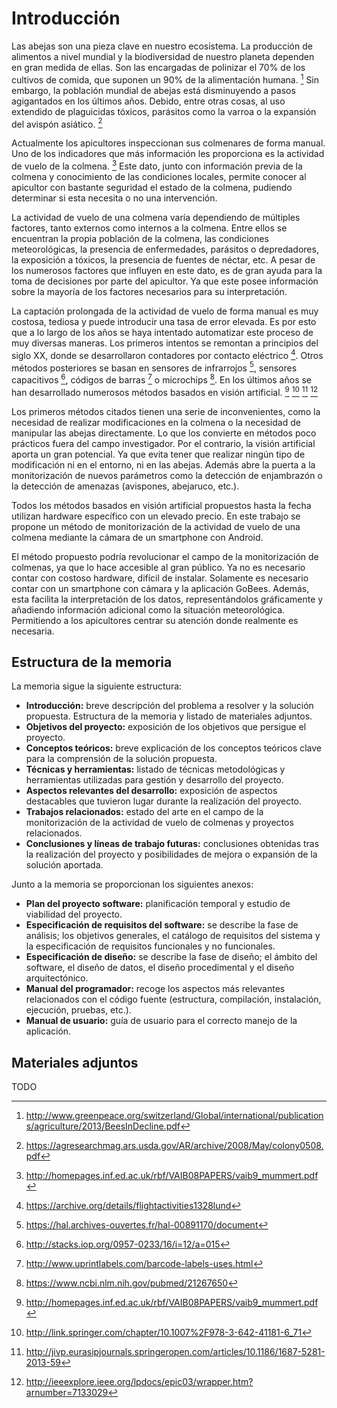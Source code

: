 Introducción
============

Las abejas son una pieza clave en nuestro ecosistema. La producción de alimentos a nivel mundial y la biodiversidad de nuestro planeta dependen en gran medida de ellas. Son las encargadas de polinizar el 70% de los cultivos de comida, que suponen un 90% de la alimentación humana. [^art:bees_decline] Sin embargo, la población mundial de abejas está disminuyendo a pasos agigantados en los últimos años. Debido, entre otras cosas, al uso extendido de plaguicidas tóxicos, parásitos como la varroa o la expansión del avispón asiático. [^art:ccd]

Actualmente los apicultores inspeccionan sus colmenares de forma manual. Uno de los indicadores que más información les proporciona es la actividad de vuelo de la colmena. [^art:campbell2008] Este dato, junto con información previa de la colmena y conocimiento de las condiciones locales, permite conocer al apicultor con bastante seguridad el estado de la colmena, pudiendo determinar si esta necesita o no una intervención.

La actividad de vuelo de una colmena varía dependiendo de múltiples factores, tanto externos como internos a la colmena. Entre ellos se encuentran la propia población de la colmena, las condiciones meteorológicas, la presencia de enfermedades, parásitos o depredadores, la exposición a tóxicos, la presencia de fuentes de néctar, etc. A pesar de los numerosos factores que influyen en este dato, es de gran ayuda para la toma de decisiones por parte del apicultor. Ya que este posee información sobre la mayoría de los factores necesarios para su interpretación.

La captación prolongada de la actividad de vuelo de forma manual es muy costosa, tediosa y puede introducir una tasa de error elevada. Es por esto que a lo largo de los años se haya intentado automatizar este proceso de muy diversas maneras. Los primeros intentos se remontan a principios del siglo XX, donde se desarrollaron contadores por contacto eléctrico  [^art:lundie1925]. Otros métodos posteriores se basan en sensores de infrarrojos [^art:struye1994], sensores capacitivos [^art:campbell2005], códigos de barras [^beebarcode] o microchips [^art:decourtye_honeybee_2011]. En los últimos años se han desarrollado numerosos métodos basados en visión artificial. [^art:campbell2008] [^art:chiron2013a] [^art:chiron2013] [^art:tashakkori2015]

Los primeros métodos citados tienen una serie de inconvenientes, como la necesidad de realizar modificaciones en la colmena o la necesidad de manipular las abejas directamente. Lo que los convierte en métodos poco prácticos fuera del campo investigador. Por el contrario, la visión artificial aporta un gran potencial. Ya que evita tener que realizar ningún tipo de modificación ni en el entorno, ni en las abejas. Además abre la puerta a la monitorización de nuevos parámetros como la detección de enjambrazón o la detección de amenazas (avispones, abejaruco, etc.).

Todos los métodos basados en visión artificial propuestos hasta la fecha utilizan hardware específico con un elevado precio. En este trabajo se propone un método de monitorización de la actividad de vuelo de una colmena mediante la cámara de un smartphone con Android.

El método propuesto podría revolucionar el campo de la monitorización de colmenas, ya que lo hace accesible al gran público. Ya no es necesario contar con costoso hardware, difícil de instalar. Solamente es necesario contar con un smartphone con cámara y la aplicación GoBees. Además, esta facilita la interpretación de los datos, representándolos gráficamente y añadiendo información adicional como la situación meteorológica. Permitiendo a los apicultores centrar su atención donde realmente es necesaria.

Estructura de la memoria
------------------------

La memoria sigue la siguiente estructura:

- **Introducción:** breve descripción del problema a resolver y la solución propuesta. Estructura de la memoria y listado de materiales adjuntos.
- **Objetivos del proyecto:** exposición de los objetivos que persigue el proyecto.
- **Conceptos teóricos:** breve explicación de los conceptos teóricos clave para la comprensión de la solución propuesta.
- **Técnicas y herramientas:** listado de técnicas metodológicas y herramientas utilizadas para gestión y desarrollo del proyecto.
- **Aspectos relevantes del desarrollo:** exposición de aspectos destacables que tuvieron lugar durante la realización del proyecto.
- **Trabajos relacionados:** estado del arte en el campo de la monitorización de la actividad de vuelo de colmenas y proyectos relacionados.
- **Conclusiones y líneas de trabajo futuras:** conclusiones obtenidas tras la realización del proyecto y posibilidades de mejora o expansión de la solución aportada.

Junto a la memoria se proporcionan los siguientes anexos:

- **Plan del proyecto software:** planificación temporal y estudio de viabilidad del proyecto.
- **Especificación de requisitos del software:** se describe la fase de análisis; los objetivos generales, el catálogo de requisitos del sistema y la especificación de requisitos funcionales y no funcionales.
- **Especificación de diseño:** se describe la fase de diseño; el ámbito del software, el diseño de datos, el diseño procedimental y el diseño arquitectónico.
- **Manual del programador:** recoge los aspectos más relevantes relacionados con el código fuente (estructura, compilación, instalación, ejecución, pruebas, etc.).
- **Manual de usuario:** guía de usuario para el correcto manejo de la aplicación.

Materiales adjuntos
-------------------

TODO

<!--- References -->
[^art:bees_decline]: <http://www.greenpeace.org/switzerland/Global/international/publications/agriculture/2013/BeesInDecline.pdf>
[^art:ccd]: <https://agresearchmag.ars.usda.gov/AR/archive/2008/May/colony0508.pdf>
[^art:campbell2008]: <http://homepages.inf.ed.ac.uk/rbf/VAIB08PAPERS/vaib9_mummert.pdf>
[^art:lundie1925]: <https://archive.org/details/flightactivities1328lund>
[^art:struye1994]: <https://hal.archives-ouvertes.fr/hal-00891170/document>
[^art:campbell2005]: <http://stacks.iop.org/0957-0233/16/i=12/a=015>
[^beebarcode]: <http://www.uprintlabels.com/barcode-labels-uses.html>
[^art:decourtye_honeybee_2011]: <https://www.ncbi.nlm.nih.gov/pubmed/21267650>
[^art:chiron2013a]: <http://link.springer.com/chapter/10.1007%2F978-3-642-41181-6_71>
[^art:chiron2013]: <http://jivp.eurasipjournals.springeropen.com/articles/10.1186/1687-5281-2013-59>
[^art:tashakkori2015]: <http://ieeexplore.ieee.org/lpdocs/epic03/wrapper.htm?arnumber=7133029>
